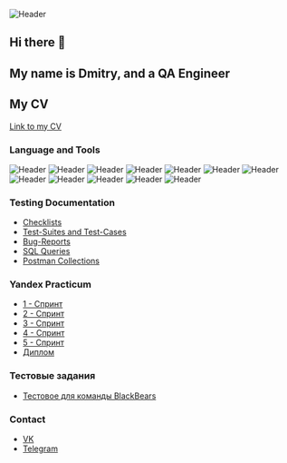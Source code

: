![Header](https://sun9-4.userapi.com/impg/paKxqH2kYeUXT3KF4hvP3tuWlytz8_nk30O3lQ/RFkSLdvA38o.jpg?size=960x384&quality=95&crop=0,31,1332,532&sign=5a814629a650f8abd43a9fbcdc16c0dd&c_uniq_tag=D7exoY6EAi3R98eZInLpInFinhjd2NWCccqpLEps8GI&type=helpers)
## Hi there 👋
## My name is Dmitry, and a QA Engineer
## My CV
[Link to my CV](https://spb.hh.ru/resume/3e32d3e6ff0c45e9aa0039ed1f534f77365574)

### Language and Tools
![Header](https://img.shields.io/badge/Jira-090909?style=for-the-badge&logo=jira&logoColor=136be1)
![Header](https://img.shields.io/badge/Postman-090909?style=for-the-badge&logo=postman&logoColor=f76935)
![Header](https://img.shields.io/badge/Swagger-090909?style=for-the-badge&logo=swagger&logoColor=7ede2b)
![Header](https://img.shields.io/badge/Github-090909?style=for-the-badge&logo=github&logoColor=8cc4d7)
![Header](https://img.shields.io/badge/Figma-090909?style=for-the-badge&logo=figma&logoColor=7d5fa6)
![Header](https://img.shields.io/badge/Jenkins-090909?style=for-the-badge&logo=jenkins&logoColor=f7f7f7)
![Header](https://img.shields.io/badge/MySQL-090909?style=for-the-badge&logo=mysql&logoColor=00618a)
![Header](https://img.shields.io/badge/MongoDB-090909?style=for-the-badge&logo=mongodb&logoColor=4aa73c)
![Header](https://img.shields.io/badge/DevTools-090909?style=for-the-badge&logo=googlechrome&logoColor=2674f2)
![Header](https://img.shields.io/badge/AndroidStudio-090909?style=for-the-badge&logo=androidstudio&logoColor=3ad07d)
![Header](https://img.shields.io/badge/Fiddler-090909?style=for-the-badge&logo=fiddler&logoColor=8cc4d7)
![Header](https://img.shields.io/badge/CharlesProxy-090909?style=for-the-badge&logo=charlesproxy&logoColor=8cc4d7)

### Testing Documentation

- [Checklists](https://github.com/kybo002/checklist)
- [Test-Suites and Test-Cases](https://github.com/kybo002/test-cases)
- [Bug-Reports](https://github.com/kybo002/bug-reports)
- [SQL Queries](https://github.com/kybo002/SQL)
- [Postman Collections](https://github.com/kybo002/postman)

### Yandex Practicum

- [1 - Спринт](https://github.com/Kybo002/one_sprint)
- [2 - Спринт](https://github.com/Kybo002/two_sprint)
- [3 - Спринт](https://github.com/Kybo002/three_sprint)
- [4 - Спринт](https://github.com/Kybo002/four_sprint)
- [5 - Спринт](https://github.com/Kybo002/five_sprint)
- [Диплом](https://github.com/kybo002/postman)

### Тестовые задания

- [Тестовое для команды BlackBears](https://github.com/Kybo002/BlackBearstest)


### Contact 
- [VK](https://vk.com/id285233338/)
- [Telegram](https://t.me/ecskybo/)

<!--
**Kybo002/Kybo002** is a ✨ _special_ ✨ repository because its `README.md` (this file) appears on your GitHub profile.

Here are some ideas to get you started:

- 🔭 I’m currently working on ...
- 🌱 I’m currently learning ...
- 👯 I’m looking to collaborate on ...
- 🤔 I’m looking for help with ...
- 💬 Ask me about ...
- 📫 How to reach me: ...
- 😄 Pronouns: ...
- ⚡ Fun fact: ...
-->

